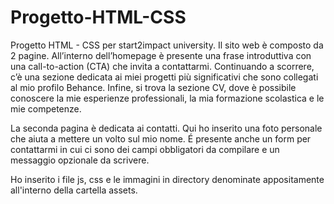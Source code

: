 # Progetto-HTML-CSS
Progetto HTML - CSS per start2impact university. Il sito web è composto da 2 pagine. All’interno dell’homepage è presente una frase introduttiva con una call-to-action (CTA) che invita a contattarmi. Continuando a scorrere, c’è una sezione dedicata ai miei progetti più significativi che sono collegati al mio profilo Behance. Infine, si trova la sezione CV, dove è possibile conoscere la mie esperienze professionali, la mia formazione scolastica e le mie competenze.

La seconda pagina è dedicata ai contatti. Qui ho inserito una foto personale che aiuta a mettere un volto sul mio nome. É presente anche un form per contattarmi in cui ci sono dei campi obbligatori da compilare e un messaggio opzionale da scrivere.

Ho inserito i file js, css e le immagini in directory denominate appositamente all'interno della cartella assets.